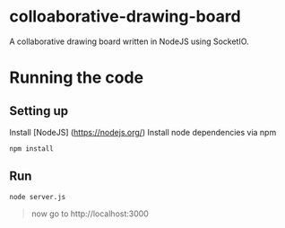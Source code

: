 # colloaborative-drawing-board
A collaborative drawing board written in NodeJS using SocketIO.

Running the code
========

Setting up
------
Install [NodeJS] (https://nodejs.org/)
Install node dependencies via npm
```
npm install
```

Run
------
```
node server.js
```

> now go to http://localhost:3000